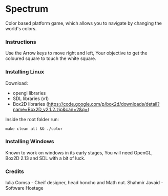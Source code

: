 Spectrum
========

Color based platform game, which allows you to navigate by changing the world's colors.

### Instructions
Use the Arrow keys to move right and left, Your objective to get the coloured square to touch the white square.

### Installing Linux
Download:

 - opengl libraries
 - SDL libraries (v1)
 - Box2D libraries (https://code.google.com/p/box2d/downloads/detail?name=Box2D_v2.1.2.zip&can=2&q=)

Inside the root folder run:

    make clean all && ./color

### Installing Windows
Known to work on windows in its early stages, You will need OpenGL, Box2D 2.13 and SDL with a bit of luck.

### Credits
Iulia Comsa - Cheif designer, head honcho and Math nut.
Shahmir Javaid - Software Hostage
